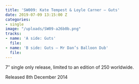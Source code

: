 ```yaml
---
title: 'SW009: Kate Tempest & Loyle Carner – Guts'
date: 2019-07-09 13:15:00 Z
categories:
- single
image: "/uploads/SW09-a26b0b.png"
tracks:
- name: 'A side: Guts'
  file: 
- name: 'B side: Guts – Mr Dan’s Balloon Dub'
  file: 
---
```


7″ single only release, limited to an edition of 250 worldwide.

Released 8th December 2014